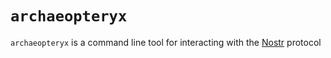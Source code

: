 # `archaeopteryx`

`archaeopteryx` is a command line tool for interacting with the [Nostr](https://nostr.com/) protocol
